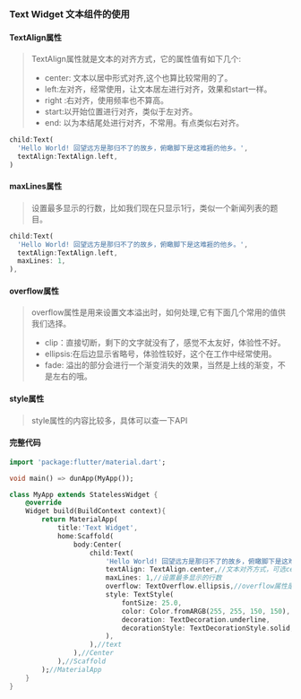 ### Text Widget 文本组件的使用
#### TextAlign属性 
> TextAlign属性就是文本的对齐方式，它的属性值有如下几个:
> - center: 文本以居中形式对齐,这个也算比较常用的了。
> - left:左对齐，经常使用，让文本居左进行对齐，效果和start一样。
> - right :右对齐，使用频率也不算高。
> - start:以开始位置进行对齐，类似于左对齐。
> - end: 以为本结尾处进行对齐，不常用。有点类似右对齐。

``` dart
child:Text(
  'Hello World! 回望远方是那归不了的故乡，俯瞰脚下是这难捱的他乡。',
  textAlign:TextAlign.left,
)
```
#### maxLines属性
> 设置最多显示的行数，比如我们现在只显示1行，类似一个新闻列表的题目。

```dart
child:Text(
  'Hello World! 回望远方是那归不了的故乡，俯瞰脚下是这难捱的他乡。',
  textAlign:TextAlign.left,
  maxLines: 1,
),
```

#### overflow属性
> overflow属性是用来设置文本溢出时，如何处理,它有下面几个常用的值供我们选择。
> - clip：直接切断，剩下的文字就没有了，感觉不太友好，体验性不好。
> - ellipsis:在后边显示省略号，体验性较好，这个在工作中经常使用。
> - fade: 溢出的部分会进行一个渐变消失的效果，当然是上线的渐变，不是左右的哦。

#### style属性
> style属性的内容比较多，具体可以查一下API

#### 完整代码

```dart
import 'package:flutter/material.dart';

void main() => dunApp(MyApp());

class MyApp extends StatelessWidget {
	@override
	Widget build(BuildContext context){
		return MaterialApp(
			title:'Text Widget',
			home:Scaffold(
				body:Center(
					child:Text(
						'Hello World! 回望远方是那归不了的故乡，俯瞰脚下是这难捱的他乡。',
						textAlign: TextAlign.center,//文本对齐方式，可选center, left, right, start, end
						maxLines: 1,//设置最多显示的行数
						overflow: TextOverflow.ellipsis,//overflow属性是用来设置文本溢出时，如何处理
						style: TextStyle(
							fontSize: 25.0,
							color: Color.fromARGB(255, 255, 150, 150),
							decoration: TextDecoration.underline,
							decorationStyle: TextDecorationStyle.solid,
						),
					),//text
				),//Center
			),//Scaffold
		);//MaterialApp
	}
}

```